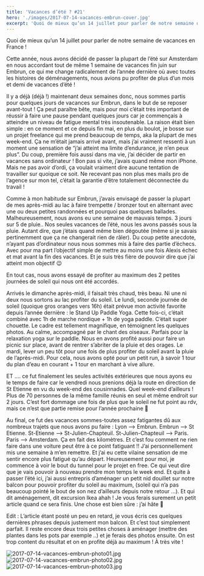 ```yaml
---
title: 'Vacances d’été ? #21'
hero: './images/2017-07-14-vacances-embrun-cover.jpg'
excerpt: 'Quoi de mieux qu’un 14 juillet pour parler de notre semaine de vacances en France ! Cette année, nous avons décidé de passer la plupart de l’été sur Amsterdam en nous accordant tout de même 1 semaine de vacances fin juin sur Embrun, ce qui me change radicalement de l’année dernière où avec toutes les'
---
```


Quoi de mieux qu’un 14 juillet pour parler de notre semaine de vacances en France !

Cette année, nous avons décidé de passer la plupart de l’été sur Amsterdam en nous accordant tout de même 1 semaine de vacances fin juin sur Embrun, ce qui me change radicalement de l’année dernière où avec toutes les histoires de déménagements, nous avions pu profiter de plus d’un mois et demi de vacances d’été !

Il y a déjà (déjà !) maintenant deux semaines donc, nous sommes partis pour quelques jours de vacances sur Embrun, dans le but de se reposer avant-tout ! Ça peut paraître bête, mais pour moi c’était très important de réussir à faire une pause pendant quelques jours car je commençais à atteindre un niveau de fatigue mental très insoutenable. La raison était bien simple : en ce moment et ce depuis fin mai, en plus du boulot, je bosse sur un projet freelance qui me prend beaucoup de temps, aka la plupart de mes week-end. Ça ne m’était jamais arrivé avant, mais j’ai vraiment ressenti à un moment une sensation de “j’ai atteint ma limite d’endurance, je n’en peux plus”. Du coup, première fois aussi dans ma vie, j’ai décider de partir en vacances sans ordinateur ! Bon pas si vite, j’avais quand même mon iPhone. Mais ne pas avoir d’ordi, ça voulait vraiment dire aucune tentation de travailler sur quoique ce soit. Ne recevant pas non plus mes mails pro de l’agence sur mon tel, c’était la garantie d’être totalement déconnectée du travail !

Comme à mon habitude sur Embrun, j’avais envisagé de passer la plupart de mes après-midi au lac à faire trempette / bronzer tout en alternant avec une ou deux petites randonnées et pourquoi pas quelques ballades. Malheureusement, nous avons eu une semaine de mauvais temps. 3 jours sur 5 de pluie.. Nos seules vacances de l’été, nous les avons passés sous la pluie. Autant dire, que j’étais quand même bien dégoutée (même si je savais pertinemment que ça ne changerait rien de râler). Du coup petite anecdote, n’ayant pas d’ordinateur nous nous sommes mis à faire des partie d’échecs. Avec pour ma part l’objectif simple de mettre au moins une fois Alexis échec et mat avant la fin des vacances. Et je suis très fière de pouvoir dire que j’ai atteint mon objectif 😉

En tout cas, nous avons essayé de profiter au maximum des 2 petites journées de soleil qui nous ont été accordés.

Arrivés le dimanche après-midi, il faisait très chaud, très beau. Ni une ni deux nous sortons au lac profiter du soleil. Le lundi, seconde journée de soleil (quoique gros oranges vers 16h) était prévue mon activité favorite depuis l’année dernière : le Stand Up Paddle Yoga. Cette fois-ci, c’était combiné avec 1h de marche nordique + 1h de yoga paddle. C’était super chouette. Le cadre est tellement magnifique, en témoignent les quelques photos. Au calme, accompagné par le chant des oiseaux. Parfais pour la relaxation yoga sur le paddle. Nous en avons profité aussi pour faire un picnic sur place, avant de rentrer s’abriter de la pluie et des orages. Le mardi, lever un peu tôt pour une fois de plus profiter du soleil avant la pluie de l’après-midi. Pour cela, nous avons opté pour un petit run, à savoir 1 tour du plan d’eau en courant + 1 tour en marchant à vive allure.

ET .... ce fut finalement les seules activités extérieures que nous ayons eu le temps de faire car le vendredi nous prenions déjà la route en direction de St Etienne en vu du week-end des cousinnades. Quel week-end d’ailleurs ! Plus de 70 personnes de la même famille réunis en seul et même endroit sur 2 jours. C’est fort dommage une fois de plus que le soleil ne fut point au rdv, mais ce n’est que partie remise pour l’année prochaine 🙂

Au final, ce fut des vacances sommes-toutes assez fatigantes dû aux nombreux trajets que nous avons pu faire : Lyon —> Embrun. Embrun —> St Etienne. St-Etienne —> St-Julien-Chapteuil. St-Julien-Chapteuil —> Paris. Paris —> Amsterdam. Ça en fait des kilomètres. Et c’est fou comment ne rien faire dans une voiture peut être à ce point fatiguant !! J’ai personnellement mis une semaine à m’en remettre. Et j’ai eu cette vilaine sensation de me sentir encore plus fatigué qu’au départ. Heureusement pour moi, je commence à voir le bout du tunnel pour le projet en free. Ce qui veut dire que je vais pouvoir à nouveau prendre mon temps le week end. Et quite à passer l’été ici, j’ai aussi entrepris d’aménager un petit nid douillet sur notre balcon pour pouvoir profiter du soleil au maximum, (soleil qui n’a pas beaucoup pointé le bout de son nez d’ailleurs depuis notre retour ...). Et qui dit aménagement, dit excursion Ikea ahah ! Je vous ferais surement un petit article quand ce sera finis. Une chose est bien sûre : j’ai hâte 🙂

Edit : L’article étant posté un peu en retard, je vous écris ces quelques dernières phrases depuis justement mon balcon. Et c’est tout simplement parfait. Il reste encore deux trois petites choses à aménager (mettre des plantes dans les pots par exemple ..) et je ferais des photos ensuite. On est trop content du résultat et on en profite déjà au maximum ! À très vite !

<img alt="2017-07-14-vacances-embrun-photo01.jpg" src="./images/2017-07-14-vacances-embrun-photo01.jpg">
<img alt="2017-07-14-vacances-embrun-photo02.jpg" src="./images/2017-07-14-vacances-embrun-photo02.jpg">
<img alt="2017-07-14-vacances-embrun-photo03.jpg" src="./images/2017-07-14-vacances-embrun-photo03.jpg">
